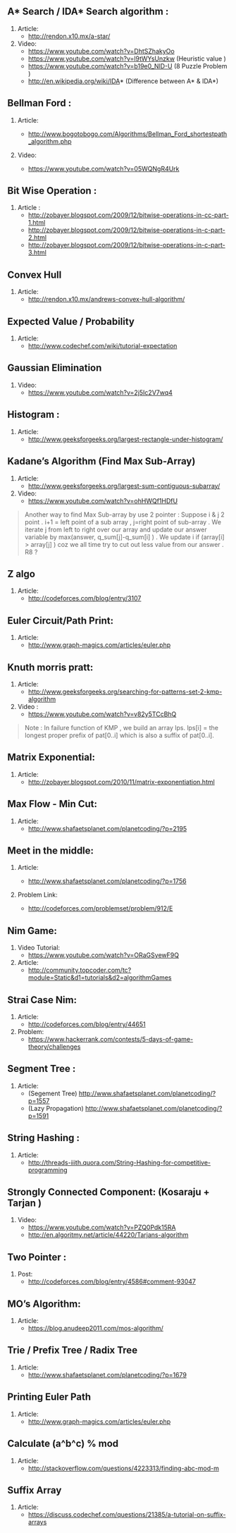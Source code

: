 ## A* Search / IDA* Search algorithm : 
1. Article:
	* http://rendon.x10.mx/a-star/
2. Video:
	* https://www.youtube.com/watch?v=DhtSZhakyOo
	* https://www.youtube.com/watch?v=l9tWYsUnzkw (Heuristic value )
	* https://www.youtube.com/watch?v=b19e0_NlD-U (8 Puzzle Problem ) 
	* http://en.wikipedia.org/wiki/IDA* (Difference between A* & IDA*)

## Bellman Ford :
1. Article:
	* http://www.bogotobogo.com/Algorithms/Bellman_Ford_shortestpath_algorithm.php

2. Video:
   	* https://www.youtube.com/watch?v=05WQNgR4Urk
 
## Bit Wise Operation :
1. Article :
   	* http://zobayer.blogspot.com/2009/12/bitwise-operations-in-cc-part-1.html
   	* http://zobayer.blogspot.com/2009/12/bitwise-operations-in-c-part-2.html
   	* http://zobayer.blogspot.com/2009/12/bitwise-operations-in-c-part-3.html

## Convex Hull
1. Article:
   	* http://rendon.x10.mx/andrews-convex-hull-algorithm/

## Expected Value / Probability
1. Article:
	* http://www.codechef.com/wiki/tutorial-expectation 

## Gaussian Elimination
1. Video:
  	* https://www.youtube.com/watch?v=2j5Ic2V7wq4

## Histogram :
1. Article:
	* http://www.geeksforgeeks.org/largest-rectangle-under-histogram/

## Kadane’s Algorithm (Find Max Sub-Array)
1. Article:
	* http://www.geeksforgeeks.org/largest-sum-contiguous-subarray/
2. Video:
	* https://www.youtube.com/watch?v=ohHWQf1HDfU
> Another way to find Max Sub-array by use 2 pointer : Suppose i & j 2 point . i+1 = left point of a sub array , j=right point of sub-array . We iterate j from left to right over our array and update our answer variable by max(answer, q_sum[j]-q_sum[i] ) . We update i if (array[i] > array[j] ) coz we all time try to cut out less value from our answer . R8 ?


## Z algo
1. Article:
	* http://codeforces.com/blog/entry/3107

## Euler Circuit/Path Print:
1. Article:
	* http://www.graph-magics.com/articles/euler.php

## Knuth morris pratt:
1. Article:
    *  http://www.geeksforgeeks.org/searching-for-patterns-set-2-kmp-algorithm
2. Video :
	* https://www.youtube.com/watch?v=v82y5TCcBhQ
> Note : In failure function of KMP , we build an array lps. lps[i] = the longest proper prefix of pat[0..i] which is also a suffix of pat[0..i].


## Matrix Exponential:
1. Article:
	* http://zobayer.blogspot.com/2010/11/matrix-exponentiation.html

## Max Flow - Min Cut:
1. Article:
	* http://www.shafaetsplanet.com/planetcoding/?p=2195

## Meet in the middle:
1. Article:
	* http://www.shafaetsplanet.com/planetcoding/?p=1756

2. Problem Link:
	* http://codeforces.com/problemset/problem/912/E

## Nim Game:
1. Video Tutorial:
	* https://www.youtube.com/watch?v=ORaGSyewF9Q
2.	Article:
	* http://community.topcoder.com/tc?module=Static&d1=tutorials&d2=algorithmGames

## Strai Case Nim:
1. Article:
	* http://codeforces.com/blog/entry/44651
2. Problem:
	* https://www.hackerrank.com/contests/5-days-of-game-theory/challenges

## Segment Tree :
1. Article:
	* (Segement Tree) http://www.shafaetsplanet.com/planetcoding/?p=1557
	* (Lazy Propagation) http://www.shafaetsplanet.com/planetcoding/?p=1591

## String Hashing :
1. Article:
	* http://threads-iiith.quora.com/String-Hashing-for-competitive-programming 

## Strongly Connected Component: (Kosaraju + Tarjan )
1. Video:
	* https://www.youtube.com/watch?v=PZQ0Pdk15RA  
	* http://en.algoritmy.net/article/44220/Tarjans-algorithm
 
## Two Pointer : 
1. Post:
	* http://codeforces.com/blog/entry/4586#comment-93047


## MO’s Algorithm:
1. Article:
	* https://blog.anudeep2011.com/mos-algorithm/

## Trie / Prefix Tree / Radix Tree
1. Article:
	* http://www.shafaetsplanet.com/planetcoding/?p=1679
 

## Printing Euler Path
1. Article: 
	* http://www.graph-magics.com/articles/euler.php


## Calculate (a^b^c) % mod
1. Article:
	* http://stackoverflow.com/questions/4223313/finding-abc-mod-m

## Suffix Array
1. Article:
	* https://discuss.codechef.com/questions/21385/a-tutorial-on-suffix-arrays




